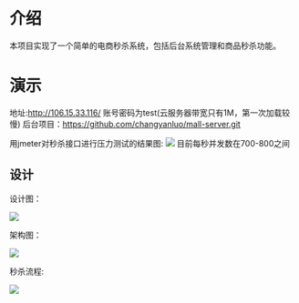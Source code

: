 # 介绍

本项目实现了一个简单的电商秒杀系统，包括后台系统管理和商品秒杀功能。

# 演示
地址:http://106.15.33.116/  账号密码为test(云服务器带宽只有1M，第一次加载较慢)
后台项目：https://github.com/changyanluo/mall-server.git


用jmeter对秒杀接口进行压力测试的结果图:
<img src="http://39.100.129.68/pictures/flash-test.jpg" /> 
目前每秒并发数在700-800之间

## 设计
设计图：

<img src="http://39.100.129.68/pictures/system-design.png" /> 

架构图：

<img src="http://39.100.129.68/pictures/flash-framework.png" /> 

秒杀流程:

<img src="http://39.100.129.68/pictures/flash-flow.png" /> 



